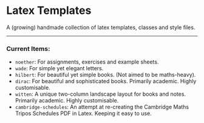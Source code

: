 # Latex Templates

A (growing) handmade collection of latex templates, classes and style files.

---

### Current Items:
+ `noether`: For assignments, exercises and example sheets.
+ `wade`: For simple yet elegant letters.
+ `hilbert`: For beautiful yet simple books. (Not aimed to be maths-heavy).
+ `dirac`: For beautiful and sophisticated books. Primarily academic. Highly customisable.
+ `witten`: A unique two-column landscape layout for books and notes. Primarily academic. Highly customisable.
+ `cambridge-schedules`: An attempt at re-creating the Cambridge Maths Tripos Schedules PDF in Latex. Keeping it easy to use.

